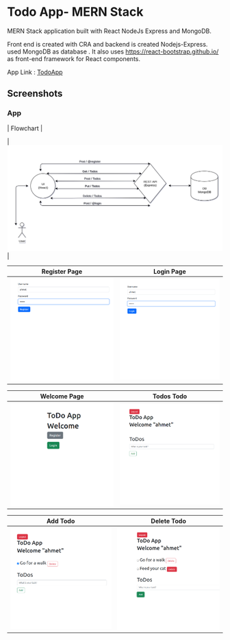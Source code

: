 # Todo App- MERN Stack

MERN Stack application built with React NodeJs Express and MongoDB.

Front end is created with CRA and backend is created Nodejs-Express. used MongoDB as database . It also uses https://react-bootstrap.github.io/ as front-end framework for React components.

App Link : [TodoApp](https://todo-app-ahmet.netlify.app/)

## Screenshots

### App
| Flowchart |

| <img width="720" alt="Flowchart" src="https://github.com/avahmetozdemir/mern-stack-todo-app/blob/main/images/diagram.png?raw=true"> |

| Register Page   |      Login Page      |
|--------------|:-------------------:|
| <img width="361" alt="Register" src="https://github.com/avahmetozdemir/mern-stack-todo-app/blob/main/images/register-page.png?raw=true">    |  <img width="361" alt="Login" src="https://github.com/avahmetozdemir/mern-stack-todo-app/blob/main/images/login-page.png?raw=true">       |

| Welcome Page   |      Todos Todo      |
|--------------|:-------------------:|
| <img width="361" alt="welcome" src="https://github.com/avahmetozdemir/mern-stack-todo-app/blob/main/images/welcome-page.png?raw=true">    |  <img width="361" alt="todos" src="https://github.com/avahmetozdemir/mern-stack-todo-app/blob/main/images/todos-page.png?raw=true">       |

| Add Todo    |      Delete Todo      |
|--------------|:-------------------:|
| <img width="361" alt="Add Todo" src="https://github.com/avahmetozdemir/mern-stack-todo-app/blob/main/images/todo.png?raw=true">    |  <img width="361" alt="Login" src="https://github.com/avahmetozdemir/mern-stack-todo-app/blob/main/images/deletetodo.png?raw=true">       |
